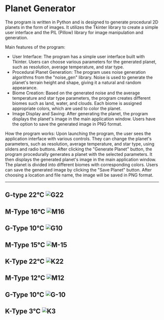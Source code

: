# Planet Generator
The program is written in Python and is designed to generate procedural 2D planets in the form of images. It utilizes the Tkinter library to create a simple user interface and the PIL (Pillow) library for image manipulation and generation.

Main features of the program:
- User Interface: The program has a simple user interface built with Tkinter. Users can choose various parameters for the generated planet, such as resolution, average temperature, and star type.
- Procedural Planet Generation: The program uses noise generation algorithms from the "noise_gen" library. Noise is used to generate the planet's terrain height and shape, giving it a natural and random appearance.
- Biome Creation: Based on the generated noise and the average temperature and star type parameters, the program creates different biomes such as land, water, and clouds. Each biome is assigned appropriate colors, which are used to color the planet.
- Image Display and Saving: After generating the planet, the program displays the planet's image in the main application window. Users have the option to save the generated image in PNG format.

How the program works:
Upon launching the program, the user sees the application interface with various controls. They can change the planet's parameters, such as resolution, average temperature, and star type, using sliders and radio buttons.
After clicking the "Generate Planet" button, the program procedurally generates a planet with the selected parameters. It then displays the generated planet's image in the main application window. The planet is divided into different biomes with corresponding colors.
Users can save the generated image by clicking the "Save Planet" button. After choosing a location and file name, the image will be saved in PNG format.

-------------------------------------------------------------------------------------------------------------
G-type 22°C
![G22](https://github.com/KornelSzyszka/PlanetGenerator/assets/66333958/6406b884-d64f-4a0d-92e9-034e7c30b0bc)
-------------------------------------------------------------------------------------------------------------
M-Type 16°C
![M16](https://github.com/KornelSzyszka/PlanetGenerator/assets/66333958/b1ed5a09-4683-4f52-9b95-eeb6fa04f9f7)
-------------------------------------------------------------------------------------------------------------
G-Type 10°C
![G10](https://github.com/KornelSzyszka/PlanetGenerator/assets/66333958/8df7e81f-7475-4ddb-abee-b3da01a911a1)
-------------------------------------------------------------------------------------------------------------
M-Type 15°C
![M-15](https://github.com/KornelSzyszka/PlanetGenerator/assets/66333958/3c6fe327-ff4e-43d3-a85c-bebdbab1e945)
-------------------------------------------------------------------------------------------------------------
K-Type 22°C
![K22](https://github.com/KornelSzyszka/PlanetGenerator/assets/66333958/dc71e6e9-0d4a-4436-a7f9-c0fa55963401)
-------------------------------------------------------------------------------------------------------------
M-Type 12°C
![M12](https://github.com/KornelSzyszka/PlanetGenerator/assets/66333958/93ea991d-3455-4eaf-b5ed-cc58c4f45e43)
-------------------------------------------------------------------------------------------------------------
G-Type 10°C
![G-10](https://github.com/KornelSzyszka/PlanetGenerator/assets/66333958/8f7f30ba-98c0-42d9-b1ef-1e532180e81e)
-------------------------------------------------------------------------------------------------------------
K-Type 3°C
![K3](https://github.com/KornelSzyszka/PlanetGenerator/assets/66333958/c3172f40-847f-4e32-bb85-b9230d021c30)
-------------------------------------------------------------------------------------------------------------
